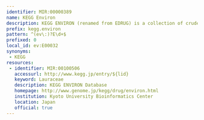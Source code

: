 ```yaml
---
identifier: MIR:00000389
name: KEGG Environ
description: KEGG ENVIRON (renamed from EDRUG) is a collection of crude drugs, essential oils, and other health-promoting substances, which are mostly natural products of plants. It will contain environmental substances and other health-damagine substances as well. Each KEGG ENVIRON entry is identified by the E number and is associated with the chemical component, efficacy information, and source species information whenever applicable.
prefix: kegg.environ
pattern: ^(ev\:)?E\d+$
prefixed: 0
local_id: ev:E00032
synonyms:
 - KEGG
resources:
 - identifier: MIR:00100506
   accessurl: http://www.kegg.jp/entry/${lid}
   keyword: Lauraceae
   description: KEGG ENVIRON Database
   homepage: http://www.genome.jp/kegg/drug/environ.html
   institution: Kyoto University Bioinformatics Center
   location: Japan
   official: true
---
```

